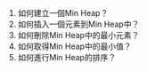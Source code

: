 

1. 如何建立一個Min Heap？
2. 如何插入一個元素到Min Heap中？
3. 如何刪除Min Heap中的最小元素？
4. 如何取得Min Heap中的最小值？
5. 如何進行Min Heap的排序？